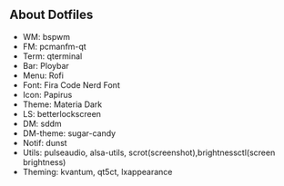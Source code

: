 <h2>About Dotfiles</h2>
<ul>
<li>WM:    bspwm</li>
<li>FM:    pcmanfm-qt</li>
<li>Term:  qterminal</li>
<li>Bar:   Ploybar</li>
<li>Menu:  Rofi</li>
<li>Font:  Fira Code Nerd Font</li>
<li>Icon:  Papirus</li>
<li>Theme: Materia Dark</li>
<li>LS: betterlockscreen</li>
<li>DM: sddm</li>
<li>DM-theme: sugar-candy</li>
<li>Notif: dunst</li>
<li>Utils: pulseaudio, alsa-utils, scrot(screenshot),brightnessctl(screen brightness) </li>
<li>Theming: kvantum, qt5ct, lxappearance</li>
</ul>
